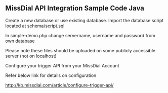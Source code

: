 ## MissDial API Integration Sample Code Java

Create a new database or use existing database.
Import the database script located at schema/script.sql

In simple-demo.php change servername, username and password from own database

Please note these files should be uploaded on some publicly accessible server (not on localhost)

Configure your trigger API from your MissDial Account

Refer below link for details on configuration

http://kb.missdial.com/article/configure-trigger-api/

